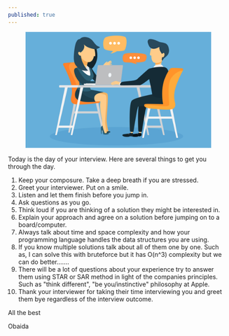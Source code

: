```yaml
---
published: true
---
```


<figure>
    <img src="/assets/img/interview.png" alt="">
</figure>

Today is the day of your interview. Here are several things to get you through the day.
1. Keep your composure. Take a deep breath if you are stressed.
1. Greet your interviewer. Put on a smile.
1. Listen and let them finish before you jump in.
1. Ask questions as you go.
1. Think loud if you are thinking of a solution they might be interested in.
1. Explain your approach and agree on a solution before jumping on to a board/computer.
1. Always talk about time and space complexity and how your programming language handles the data structures you are using.
1. If you know multiple solutions talk about all of them one by one. Such as, I can solve this with bruteforce but it has O(n^3) complexity but we can do better.......
1. There will be a lot of questions about your experience try to answer them using STAR or SAR method in light of the companies principles. Such as "think different", "be you/instinctive" philosophy at Apple.
1. Thank your interviewer for taking their time interviewing you and greet them bye regardless of the interview outcome.


All the best

Obaida
